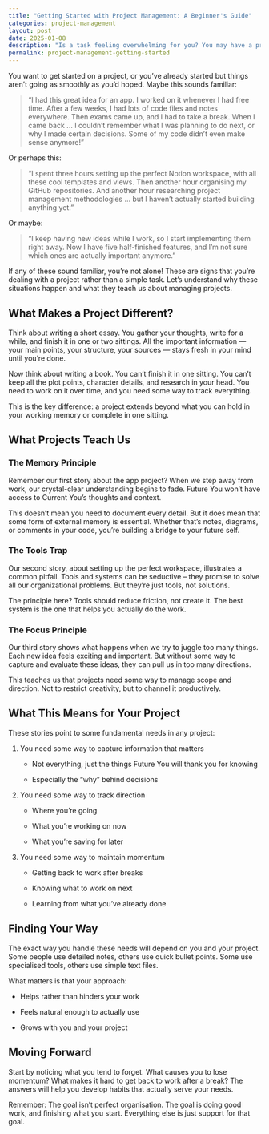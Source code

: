 ```yaml
---
title: "Getting Started with Project Management: A Beginner's Guide"
categories: project-management
layout: post
date: 2025-01-08
description: "Is a task feeling overwhelming for you? You may have a project on your hands instead."
permalink: project-management-getting-started
---
```


You want to get started on a project, or you’ve already started but things aren’t going as smoothly as you’d hoped. Maybe this sounds familiar:

> “I had this great idea for an app. I worked on it whenever I had free time. After a few weeks, I had lots of code files and notes everywhere. Then exams came up, and I had to take a break. When I came back ... I couldn’t remember what I was planning to do next, or why I made certain decisions. Some of my code didn’t even make sense anymore!”

Or perhaps this:

> “I spent three hours setting up the perfect Notion workspace, with all these cool templates and views. Then another hour organising my GitHub repositories. And another hour researching project management methodologies ... but I haven’t actually started building anything yet.”

Or maybe:

> “I keep having new ideas while I work, so I start implementing them right away. Now I have five half-finished features, and I’m not sure which ones are actually important anymore.”

If any of these sound familiar, you’re not alone! These are signs that you’re dealing with a project rather than a simple task. Let’s understand why these situations happen and what they teach us about managing projects.

## What Makes a Project Different?

Think about writing a short essay. You gather your thoughts, write for a while, and finish it in one or two sittings. All the important information — your main points, your structure, your sources — stays fresh in your mind until you’re done.

Now think about writing a book. You can’t finish it in one sitting. You can’t keep all the plot points, character details, and research in your head. You need to work on it over time, and you need some way to track everything.

This is the key difference: a project extends beyond what you can hold in your working memory or complete in one sitting.

## What Projects Teach Us

### The Memory Principle

Remember our first story about the app project? When we step away from work, our crystal-clear understanding begins to fade. Future You won’t have access to Current You’s thoughts and context.

This doesn’t mean you need to document every detail. But it does mean that some form of external memory is essential. Whether that’s notes, diagrams, or comments in your code, you’re building a bridge to your future self.

### The Tools Trap

Our second story, about setting up the perfect workspace, illustrates a common pitfall. Tools and systems can be seductive – they promise to solve all our organizational problems. But they’re just tools, not solutions.

The principle here? Tools should reduce friction, not create it. The best system is the one that helps you actually do the work.

### The Focus Principle

Our third story shows what happens when we try to juggle too many things. Each new idea feels exciting and important. But without some way to capture and evaluate these ideas, they can pull us in too many directions.

This teaches us that projects need some way to manage scope and direction. Not to restrict creativity, but to channel it productively.

## What This Means for Your Project

These stories point to some fundamental needs in any project:

1.  You need some way to capture information that matters
    
    *   Not everything, just the things Future You will thank you for knowing
        
    *   Especially the “why” behind decisions
        
2.  You need some way to track direction
    
    *   Where you’re going
        
    *   What you’re working on now
        
    *   What you’re saving for later
        
3.  You need some way to maintain momentum
    
    *   Getting back to work after breaks
        
    *   Knowing what to work on next
        
    *   Learning from what you’ve already done
        

## Finding Your Way

The exact way you handle these needs will depend on you and your project. Some people use detailed notes, others use quick bullet points. Some use specialised tools, others use simple text files.

What matters is that your approach:

*   Helps rather than hinders your work
    
*   Feels natural enough to actually use
    
*   Grows with you and your project
    

## Moving Forward

Start by noticing what you tend to forget. What causes you to lose momentum? What makes it hard to get back to work after a break? The answers will help you develop habits that actually serve your needs.

Remember: The goal isn’t perfect organisation. The goal is doing good work, and finishing what you start. Everything else is just support for that goal.
